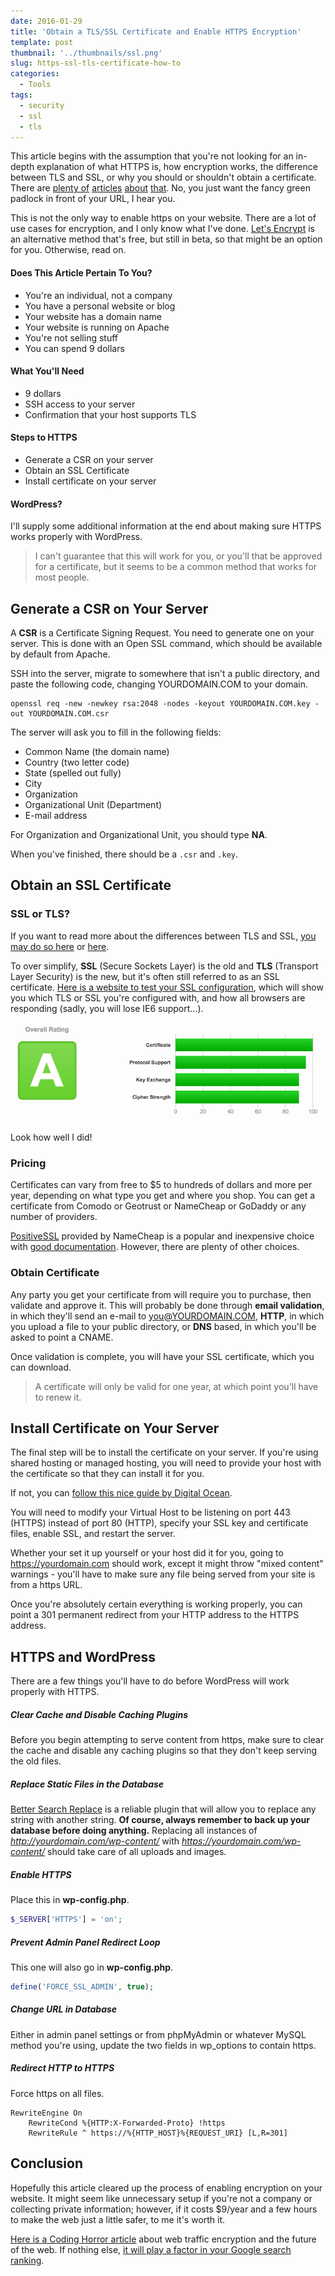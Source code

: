 ```yaml
---
date: 2016-01-29
title: 'Obtain a TLS/SSL Certificate and Enable HTTPS Encryption'
template: post
thumbnail: '../thumbnails/ssl.png'
slug: https-ssl-tls-certificate-how-to
categories:
  - Tools
tags:
  - security
  - ssl
  - tls
---
```


This article begins with the assumption that you're not looking for an in-depth explanation of what HTTPS is, how encryption works, the difference between TLS and SSL, or why you should or shouldn't obtain a certificate. There are [plenty of](https://en.wikipedia.org/wiki/HTTPS) [articles](https://en.wikipedia.org/wiki/Transport_Layer_Security) [about](https://www.instantssl.com/ssl.html) [that](https://tools.ietf.org/html/rfc5246). No, you just want the fancy green padlock in front of your URL, I hear you.

This is not the only way to enable https on your website. There are a lot of use cases for encryption, and I only know what I've done. [Let's Encrypt](https://letsencrypt.org/) is an alternative method that's free, but still in beta, so that might be an option for you. Otherwise, read on.

#### Does This Article Pertain To You?

- You're an individual, not a company
- You have a personal website or blog
- Your website has a domain name
- Your website is running on Apache
- You're not selling stuff
- You can spend 9 dollars

#### What You'll Need

- 9 dollars
- SSH access to your server
- Confirmation that your host supports TLS

#### Steps to HTTPS

- Generate a CSR on your server
- Obtain an SSL Certificate
- Install certificate on your server

#### WordPress?

I'll supply some additional information at the end about making sure HTTPS works properly with WordPress.

> I can't guarantee that this will work for you, or you'll that be approved for a certificate, but it seems to be a common method that works for most people.

## Generate a CSR on Your Server

A **CSR** is a Certificate Signing Request. You need to generate one on your server. This is done with an Open SSL command, which should be available by default from Apache.

SSH into the server, migrate to somewhere that isn't a public directory, and paste the following code, changing YOURDOMAIN.COM to your domain.

```
openssl req -new -newkey rsa:2048 -nodes -keyout YOURDOMAIN.COM.key -out YOURDOMAIN.COM.csr
```

The server will ask you to fill in the following fields:

- Common Name (the domain name)
- Country (two letter code)
- State (spelled out fully)
- City
- Organization
- Organizational Unit (Department)
- E-mail address

For Organization and Organizational Unit, you should type **NA**.

When you've finished, there should be a `.csr` and `.key`.

## Obtain an SSL Certificate

### SSL or TLS?

If you want to read more about the differences between TLS and SSL, [you may do so here](https://luxsci.com/blog/ssl-versus-tls-whats-the-difference.html) or [here](http://security.stackexchange.com/questions/5126/whats-the-difference-between-ssl-tls-and-https).

To over simplify, **SSL** (Secure Sockets Layer) is the old and **TLS** (Transport Layer Security) is the new, but it's often still referred to as an SSL certificate. [Here is a website to test your SSL configuration](https://www.ssllabs.com/ssltest/), which will show you which TLS or SSL you're configured with, and how all browsers are responding (sadly, you will lose IE6 support...).

![Good Job, Tania](../images/Screen-Shot-2016-01-28-at-9.09.18-PM.png)

Look how well I did!

### Pricing

Certificates can vary from free to \$5 to hundreds of dollars and more per year, depending on what type you get and where you shop. You can get a certificate from Comodo or Geotrust or NameCheap or GoDaddy or any number of providers.

[PositiveSSL](https://www.namecheap.com/security/ssl-certificates/domain-validation.aspx) provided by NameCheap is a popular and inexpensive choice with [good documentation](https://www.namecheap.com/support/knowledgebase/article.aspx/794/67/how-do-i-activate-an-ssl-certificate). However, there are plenty of other choices.

### Obtain Certificate

Any party you get your certificate from will require you to purchase, then validate and approve it. This will probably be done through **email validation**, in which they'll send an e-mail to you@YOURDOMAIN.COM, **HTTP**, in which you upload a file to your public directory, or **DNS** based, in which you'll be asked to point a CNAME.

Once validation is complete, you will have your SSL certificate, which you can download.

> A certificate will only be valid for one year, at which point you'll have to renew it.

## Install Certificate on Your Server

The final step will be to install the certificate on your server. If you're using shared hosting or managed hosting, you will need to provide your host with the certificate so that they can install it for you.

If not, you can [follow this nice guide by Digital Ocean](https://www.digitalocean.com/community/tutorials/how-to-install-an-ssl-certificate-from-a-commercial-certificate-authority#install-certificate-on-web-server).

You will need to modify your Virtual Host to be listening on port 443 (HTTPS) instead of port 80 (HTTP), specify your SSL key and certificate files, enable SSL, and restart the server.

Whether your set it up yourself or your host did it for you, going to https://yourdomain.com should work, except it might throw "mixed content" warnings - you'll have to make sure any file being served from your site is from a https URL.

Once you're absolutely certain everything is working properly, you can point a 301 permanent redirect from your HTTP address to the HTTPS address.

## HTTPS and WordPress

There are a few things you'll have to do before WordPress will work properly with HTTPS.

##### Clear Cache and Disable Caching Plugins

Before you begin attempting to serve content from https, make sure to clear the cache and disable any caching plugins so that they don't keep serving the old files.

##### Replace Static Files in the Database

[Better Search Replace](https://wordpress.org/plugins/better-search-replace/) is a reliable plugin that will allow you to replace any string with another string. **Of course, always remember to back up your database before doing anything.** Replacing all instances of _http://yourdomain.com/wp-content/_ with _https://yourdomain.com/wp-content/_ should take care of all uploads and images.

##### Enable HTTPS

Place this in **wp-config.php**.

```php
$_SERVER['HTTPS'] = 'on';
```

##### Prevent Admin Panel Redirect Loop

This one will also go in **wp-config.php**.

```php
define('FORCE_SSL_ADMIN', true);
```

##### Change URL in Database

Either in admin panel settings or from phpMyAdmin or whatever MySQL method you're using, update the two fields in wp_options to contain https.

##### Redirect HTTP to HTTPS

Force https on all files.

```apacheconf
RewriteEngine On
    RewriteCond %{HTTP:X-Forwarded-Proto} !https
    RewriteRule ^ https://%{HTTP_HOST}%{REQUEST_URI} [L,R=301]
```

## Conclusion

Hopefully this article cleared up the process of enabling encryption on your website. It might seem like unnecessary setup if you're not a company or collecting private information; however, if it costs \$9/year and a few hours to make the web just a little safer, to me it's worth it.

[Here is a Coding Horror article](https://blog.codinghorror.com/should-all-web-traffic-be-encrypted/) about web traffic encryption and the future of the web. If nothing else, [it will play a factor in your Google search ranking](https://googlewebmastercentral.blogspot.com/2014/08/https-as-ranking-signal.html).
